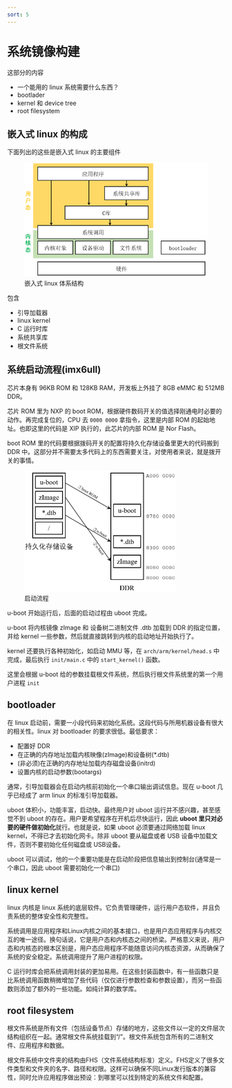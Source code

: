```yaml
---
sort: 5
---
```

# 系统镜像构建


这部分的内容
- 一个能用的 linux 系统需要什么东西？
- bootlader 
- kernel 和 device tree
- root filesystem

## 嵌入式 linux 的构成

下面列出的这些是嵌入式 linux 的主要组件

<figure>
    <img src="./images/1.png" width=450>
    <figcaption>嵌入式 linux 体系结构</figcaption>
</figure>

包含
- 引导加载器
- linux kernel
- C 运行时库
- 系统共享库
- 根文件系统

## 系统启动流程(imx6ull)

芯片本身有 96KB ROM 和 128KB RAM，开发板上外挂了 8GB eMMC 和 512MB DDR。

芯片 ROM 里为 NXP 的 boot ROM，根据硬件数码开关的值选择刚通电时必要的动作。再完成复位的，CPU 去 `0000 0000` 拿指令，这里是内部 ROM 的起始地址。也即这里的代码是 XIP 执行的，此芯片的内部 ROM 是 Nor Flash。

boot ROM 里的代码要根据拨码开关的配置将持久化存储设备里更大的代码搬到 DDR 中。这部分并不需要太多代码上的东西需要关注，对使用者来说，就是拨开关的事情。

<figure>
    <img src="./images/2.png" width=350>
    <figcaption>启动流程</figcaption>
</figure>

u-boot 开始运行后，后面的启动过程由 uboot 完成。

u-boot 将内核镜像 zImage 和 设备树二进制文件 .dtb 加载到 DDR 的指定位置，并给 kernel 一些参数，然后就直接跳转到内核的启动地址开始执行了。

kernel 还要执行各种初始化，如启动 MMU 等，在 `arch/arm/kernel/head.s` 中完成，最后执行 `init/main.c` 中的 `start_kernel()` 函数。

这里会根据 u-boot 给的参数挂载根文件系统，然后执行根文件系统里的第一个用户进程 `init`

## bootloader

在 linux 启动前，需要一小段代码来初始化系统。这段代码与所用机器设备有很大的相关性。linux 对 bootloader 的要求很低。最低要求：
- 配置好 DDR
- 在正确的内存地址加载内核映像(zImage)和设备树(*.dtb)
- (非必须)在正确的内存地址加载内存磁盘设备(initrd)
- 设置内核的启动参数(bootargs)

通常，引导加载器会在启动内核前初始化一个串口输出调试信息。现在 u-boot 几乎已经成了 arm linux 的标准引导加载器。

uboot 体积小，功能丰富，启动快。最终用户对 uboot 运行并不感兴趣，甚至感觉不到 uboot 的存在。用户更希望程序在开机后尽快运行，因此 **uboot 里只对必要的硬件做初始化**就行。也就是说，如果 uboot 必须要通过网络加载 linux kernel，不得已才去初始化网卡。除非 uboot 要从磁盘或者 USB 设备中加载文件，否则不要初始化任何磁盘或 USB设备。

uboot 可以调试，他的一个重要功能是在启动阶段把信息输出到控制台(通常是一个串口，因此 uboot 需要初始化一个串口)

## linux kernel

linux 内核是 linux 系统的底层软件。它负责管理硬件，运行用户态软件，并且负责系统的整体安全性和完整性。

系统调用是应用程序和Linux内核之间的基本接口，也是用户态应用程序与内核交互的唯一途径。换句话说，它是用户态和内核态之间的桥梁。严格意义来说，用户态和内核态的根本区别是，用户态应用程序不能随意访问内核态资源，从而确保了系统的安全稳定。系统调用提升了用户进程的权限。

C 运行时库会把系统调用封装的更加易用。在这些封装函数中，有一些函数只是比系统调用函数稍微增加了些代码（仅仅进行参数检查和参数设置），而另一些函数则添加了额外的一些功能。如纯计算的数学库。



## root filesystem

根文件系统是所有文件（包括设备节点）存储的地方，这些文件以一定的文件层次结构组织在一起。通常根文件系统挂载到“/”。根文件系统包含所有的二进制文件、应用程序和数据。

根文件系统中文件夹的结构由FHS（文件系统结构标准）定义。FHS定义了很多文件类型和文件夹的名字、路径和权限。这样可以确保不同Linux发行版本的兼容性，同时允许应用程序做出预设：到哪里可以找到特定的系统文件和配置。

